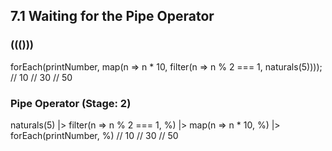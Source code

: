 ## 7.1 Waiting for the Pipe Operator

### ((()))

  forEach(printNumber,
    map(n => n * 10,
      filter(n => n % 2 === 1,
        naturals(5))));
  // 10
  // 30
  // 50

### Pipe Operator (Stage: 2)

  naturals(5)
    |> filter(n => n % 2 === 1, %)
    |> map(n => n * 10, %)
    |> forEach(printNumber, %)
  // 10
  // 30
  // 50
